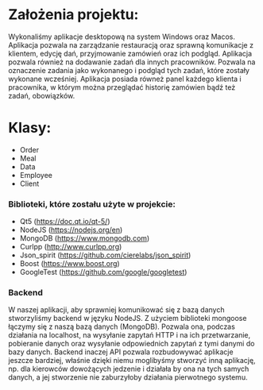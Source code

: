 # Założenia projektu: 
Wykonaliśmy aplikacje desktopową na system Windows oraz Macos. Aplikacja pozwala na zarządzanie restauracją oraz sprawną komunikacje z klientem,
edycję dań, przyjmowanie zamówień oraz ich podgląd. Aplikacja pozwala również na dodawanie zadań dla innych pracowników. 
Pozwala na oznaczenie zadania jako wykonanego i podgląd tych zadań, które zostały wykonane wcześniej. 
Aplikacja posiada równeż panel każdego klienta i pracownika, w którym można przeglądać historię zamówien bądź też zadań, obowiązków.

# Klasy:

- Order
- Meal
- Data
- Employee
- Client

### Biblioteki, które zostału użyte w projekcie: 
- Qt5 (https://doc.qt.io/qt-5/)
- NodeJS (https://nodejs.org/en)
- MongoDB (https://www.mongodb.com)
- Curlpp (http://www.curlpp.org)
- Json_spirit (https://github.com/cierelabs/json_spirit)
- Boost (https://www.boost.org)
- GoogleTest (https://github.com/google/googletest)

### Backend
W naszej aplikacji, aby sprawniej komunikować się z bazą danych stworzyliśmy backend w języku NodeJS.
Z użyciem biblioteki mongoose łączymy się z naszą bazą danych (MongoDB). 
Pozwala ona, podczas działania na localhost, na wysyłanie zapytań HTTP i na ich przetwarzanie, pobieranie 
danych oraz wysyłanie odpowiednich zapytań z tymi danymi do bazy danych. Backend inaczej API pozwala rozbudowywać 
aplikacje jeszcze bardziej, właśnie dzięki niemu moglibyśmy stworzyć inną aplikację, np. dla kierowców dowożących jedzenie
i działała by ona na tych samych danych, a jej stworzenie nie zaburzyłoby działania pierwotnego systemu. 
